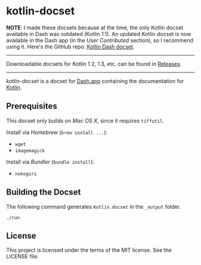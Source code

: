 # kotlin-docset

**NOTE**: I made these docsets because at the time, the only Kotlin docset available in Dash was outdated (Kotlin 1.1). 
An updated Kotlin docset is now available in the Dash app (in the *User Contributed* section), so I recommend using it.
Here's the GitHub repo: [Kotlin Dash docset](https://github.com/Kapeli/Dash-User-Contributions/tree/master/docsets/Kotlin).

---

Downloadable docsets for Kotlin 1.2, 1.3, etc. can be found in [Releases](https://github.com/rojiani/kotlin-docset/releases).

---

*kotlin-docset* is a docset for [Dash.app](http://kapeli.com/dash)
containing the documentation for [Kotlin](http://kotlinlang.org).

## Prerequisites

This docset only builds on *Mac OS X*, since it requires `tiffutil`.

Install via *Homebrew* (`brew install ...`):

- `wget`
- `imagemagick`

Install via *Bundler* (`bundle install`):

- `nokogiri`

## Building the Docset

The following command generates `Kotlin.docset` in the `_output` folder.

```
./run
```

## License

This project is licensed under the terms of the MIT license. See the LICENSE file.
